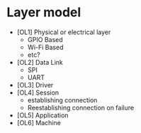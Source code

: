 # Layer model

- [OL1] Physical or electrical layer
  - GPIO Based
  - Wi-Fi Based
  - etc?
- [OL2] Data Link
  - SPI
  - UART
- [OL3] Driver
- [OL4] Session
  - establishing connection
  - Reestablishing connection on failure
- [OL5] Application
- [OL6] Machine

